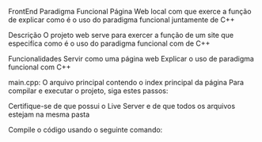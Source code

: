 FrontEnd Paradigma Funcional
Página Web local com que exerce a função de explicar como é o uso do paradigma funcional juntamente de C++

Descrição
O projeto web serve para exercer a função de um site que especifíca como é o uso do paradigma funcional com de C++

Funcionalidades
Servir como uma página web
Explicar o uso de paradigma funcional com C++

main.cpp: O arquivo principal contendo o index principal da página 
Para compilar e executar o projeto, siga estes passos:

Certifique-se de que possui o Live Server e de que todos os arquivos estejam na mesma pasta

Compile o código usando o seguinte comando:

